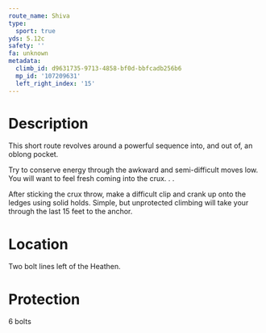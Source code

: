 ```yaml
---
route_name: Shiva
type:
  sport: true
yds: 5.12c
safety: ''
fa: unknown
metadata:
  climb_id: d9631735-9713-4858-bf0d-bbfcadb256b6
  mp_id: '107209631'
  left_right_index: '15'
---
```

# Description
This short route revolves around a powerful sequence into, and out of, an oblong pocket.

Try to conserve energy through the awkward and semi-difficult moves low. You will want to feel fresh coming into the crux. . .

After sticking the crux throw, make a difficult clip and crank up onto the ledges using solid holds. Simple, but unprotected climbing will take your through the last 15 feet to the anchor.

# Location
Two bolt lines left of the Heathen.

# Protection
6 bolts
